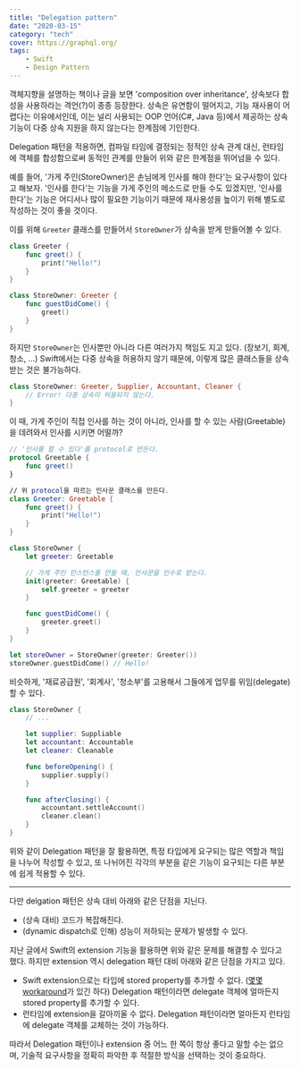 ```yaml
---
title: "Delegation pattern"
date: "2020-03-15"
category: "tech"
cover: https://graphql.org/
tags:
    - Swift
    - Design Pattern
---
```


객체지향을 설명하는 책이나 글을 보면 'composition over inheritance', 상속보다 합성을 사용하라는 격언(?)이 종종 등장한다. 상속은 유연함이 떨어지고, 기능 재사용이 어렵다는 이유에서인데, 이는 널리 사용되는 OOP 언어(C#, Java 등)에서 제공하는 상속 기능이 다중 상속 지원을 하지 않는다는 한계점에 기인한다.

Delegation 패턴을 적용하면, 컴파일 타임에 결정되는 정적인 상속 관계 대신, 런타임에 객체를 합성함으로써 동적인 관계를 만들어 위와 같은 한계점을 뛰어넘을 수 있다.

예를 들어, '가게 주인(StoreOwner)은 손님에게 인사를 해야 한다'는 요구사항이 있다고 해보자. '인사를 한다'는 기능을 가게 주인의 메소드로 만들 수도 있겠지만, '인사를 한다'는 기능은 어디서나 많이 필요한 기능이기 때문에 재사용성을 높이기 위해 별도로 작성하는 것이 좋을 것이다.

이를 위해 `Greeter` 클래스를 만들어서 `StoreOwner`가 상속을 받게 만들어볼 수 있다.

```swift
class Greeter {
    func greet() {
        print("Hello!")
    }
}

class StoreOwner: Greeter {
    func guestDidCome() {
        greet()
    }
}
```

하지만 `StoreOwner`는 인사뿐만 아니라 다른 여러가지 책임도 지고 있다. (장보기, 회계, 청소, ...) Swift에서는 다중 상속을 허용하지 않기 때문에, 이렇게 많은 클래스들을 상속받는 것은 불가능하다.

```swift
class StoreOwner: Greeter, Supplier, Accountant, Cleaner {
    // Error! 다중 상속이 허용되지 않는다.
}
```

이 때, 가게 주인이 직접 인사를 하는 것이 아니라, 인사를 할 수 있는 사람(Greetable)을 데려와서 인사를 시키면 어떨까?

```swift
// '인사를 할 수 있다'를 protocol로 만든다.
protocol Greetable {
    func greet()
}

// 위 protocol을 따르는 인사꾼 클래스를 만든다.
class Greeter: Greetable {
    func greet() {
        print("Hello!")
    }
}

class StoreOwner {
    let greeter: Greetable

    // 가게 주인 인스턴스를 만들 때, 인사꾼을 인수로 받는다.
    init(greeter: Greetable) {
        self.greeter = greeter
    }

    func guestDidCome() {
        greeter.greet()
    }
}

let storeOwner = StoreOwner(greeter: Greeter())
storeOwner.guestDidCome() // Hello!

```

비슷하게, '재료공급원', '회계사', '청소부'를 고용해서 그들에게 업무를 위임(delegate)할 수 있다.

```swift
class StoreOwner {
    // ...

    let supplier: Suppliable
    let accountant: Accountable
    let cleaner: Cleanable

    func beforeOpening() {
        supplier.supply()
    }

    func afterClosing() {
        accountant.settleAccount()
        cleaner.clean()
    }
}
```

위와 같이 Delegation 패턴을 잘 활용하면, 특정 타입에게 요구되는 많은 역할과 책임을 나누어 작성할 수 있고, 또 나뉘어진 각각의 부분을 같은 기능이 요구되는 다른 부분에 쉽게 적용할 수 있다.

---

다만 delgation 패턴은 상속 대비 아래와 같은 단점을 지닌다.

- (상속 대비) 코드가 복잡해진다.
- (dynamic dispatch로 인해) 성능이 저하되는 문제가 발생할 수 있다.

지난 글에서 Swift의 extension 기능을 활용하면 위와 같은 문제를 해결할 수 있다고 했다. 하지만 extension 역시 delegation 패턴 대비 아래와 같은 단점을 가지고 있다.

- Swift extension으로는 타입에 stored property를 추가할 수 없다. ([몇몇 workaround](https://medium.com/@valv0/computed-properties-and-extensions-a-pure-swift-approach-64733768112c)가 있긴 하다) Delegation 패턴이라면 delegate 객체에 얼마든지 stored property를 추가할 수 있다.
- 런타임에 extension을 갈아끼울 수 없다. Delegation 패턴이라면 얼마든지 런타임에 delegate 객체를 교체하는 것이 가능하다.

따라서 Delegation 패턴이나 extension 중 어느 한 쪽이 항상 좋다고 말할 수는 없으며, 기술적 요구사항을 정확히 파악한 후 적절한 방식을 선택하는 것이 중요하다.